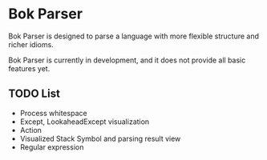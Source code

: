 Bok Parser
==========

Bok Parser is designed to parse a language with more flexible structure and richer idioms.

Bok Parser is currently in development, and it does not provide all basic features yet.

TODO List
---------
* Process whitespace
* Except, LookaheadExcept visualization
* Action
* Visualized Stack Symbol and parsing result view
* Regular expression

